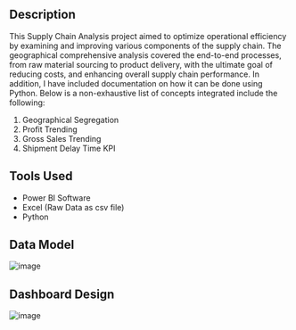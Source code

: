 ## Description

This Supply Chain Analysis project aimed to optimize operational efficiency by examining and improving various components of the supply chain. The geographical comprehensive analysis covered the end-to-end processes, from raw material sourcing to product delivery, with the ultimate goal of reducing costs, and enhancing overall supply chain performance. In addition, I have included documentation on how it can be done using Python. Below is a non-exhaustive list of concepts integrated include the following:

1. Geographical Segregation
2. Profit Trending
3. Gross Sales Trending
4. Shipment Delay Time KPI

## Tools Used

- Power BI Software
- Excel (Raw Data as csv file)
- Python

## Data Model
![image](https://github.com/GoodbyeKittyy/Supply-Chain-Geographical-Analysis-Dashboard/assets/161730857/25999617-731e-4535-98dd-9fc2d1f8da98)


## Dashboard Design
![image](https://github.com/GoodbyeKittyy/Supply-Chain-Geographical-Analysis-Dashboard/assets/161730857/a3e7bc75-6089-44aa-8e2d-45447ba1e929)
